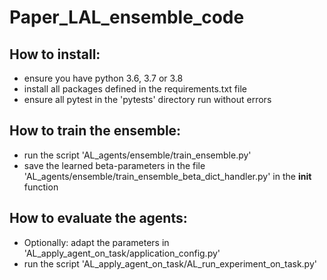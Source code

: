 # Paper_LAL_ensemble_code

## How to install:
- ensure you have python 3.6, 3.7 or 3.8
- install all packages defined in the requirements.txt file
- ensure all pytest in the 'pytests' directory run without errors

## How to train the ensemble:
- run the script 'AL_agents/ensemble/train_ensemble.py'
- save the learned beta-parameters in the file 'AL_agents/ensemble/train_ensemble_beta_dict_handler.py' in the __init__ function

## How to evaluate the agents:
- Optionally: adapt the parameters in 'AL_apply_agent_on_task/application_config.py'
- run the script 'AL_apply_agent_on_task/AL_run_experiment_on_task.py'
